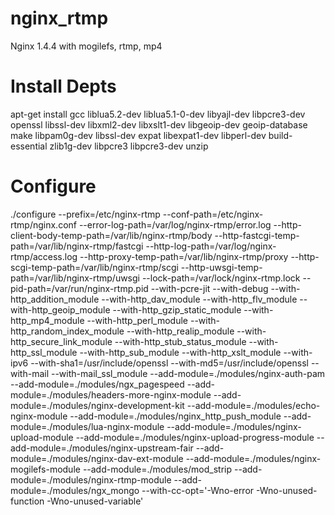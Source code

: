 nginx_rtmp
==========

Nginx  1.4.4 with mogilefs, rtmp, mp4


Install Depts
==========

apt-get install gcc liblua5.2-dev liblua5.1-0-dev libyajl-dev libpcre3-dev openssl libssl-dev libxml2-dev libxslt1-dev libgeoip-dev geoip-database make libpam0g-dev libssl-dev expat libexpat1-dev libperl-dev build-essential zlib1g-dev libpcre3 libpcre3-dev unzip

Configure
==========

./configure --prefix=/etc/nginx-rtmp --conf-path=/etc/nginx-rtmp/nginx.conf --error-log-path=/var/log/nginx-rtmp/error.log --http-client-body-temp-path=/var/lib/nginx-rtmp/body --http-fastcgi-temp-path=/var/lib/nginx-rtmp/fastcgi --http-log-path=/var/log/nginx-rtmp/access.log --http-proxy-temp-path=/var/lib/nginx-rtmp/proxy --http-scgi-temp-path=/var/lib/nginx-rtmp/scgi --http-uwsgi-temp-path=/var/lib/nginx-rtmp/uwsgi --lock-path=/var/lock/nginx-rtmp.lock --pid-path=/var/run/nginx-rtmp.pid --with-pcre-jit --with-debug --with-http_addition_module --with-http_dav_module --with-http_flv_module --with-http_geoip_module --with-http_gzip_static_module --with-http_mp4_module --with-http_perl_module --with-http_random_index_module --with-http_realip_module --with-http_secure_link_module --with-http_stub_status_module --with-http_ssl_module --with-http_sub_module --with-http_xslt_module --with-ipv6 --with-sha1=/usr/include/openssl --with-md5=/usr/include/openssl --with-mail --with-mail_ssl_module --add-module=./modules/nginx-auth-pam --add-module=./modules/ngx_pagespeed --add-module=./modules/headers-more-nginx-module --add-module=./modules/nginx-development-kit --add-module=./modules/echo-nginx-module --add-module=./modules/nginx_http_push_module --add-module=./modules/lua-nginx-module --add-module=./modules/nginx-upload-module --add-module=./modules/nginx-upload-progress-module --add-module=./modules/nginx-upstream-fair --add-module=./modules/nginx-dav-ext-module --add-module=./modules/nginx-mogilefs-module --add-module=./modules/mod_strip --add-module=./modules/nginx-rtmp-module --add-module=./modules/ngx_mongo --with-cc-opt='-Wno-error -Wno-unused-function -Wno-unused-variable'

